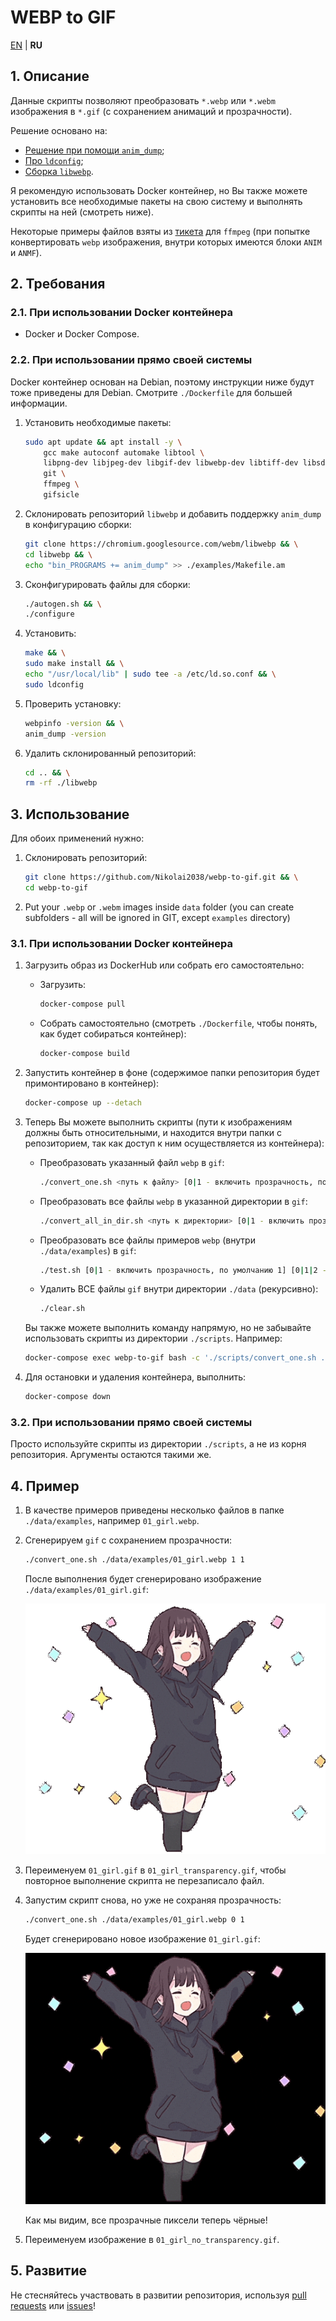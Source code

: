 # WEBP to GIF

[EN](README.md) | **RU**

## 1. Описание

Данные скрипты позволяют преобразовать `*.webp` или `*.webm` изображения в `*.gif` (с сохранением анимаций и прозрачности).

Решение основано на:

- [Решение при помощи `anim_dump`](https://askubuntu.com/questions/1140873/how-can-i-convert-an-animated-webp-to-a-webm);
- [Про `ldconfig`](https://stackoverflow.com/questions/12045563/cannot-load-shared-library-that-exists-in-usr-local-lib-fedora-x64/12057372#12057372);
- [Сборка `libwebp`](https://chromium.googlesource.com/webm/libwebp/+/HEAD/doc/building.md).

Я рекомендую использовать Docker контейнер, но Вы также можете установить все необходимые пакеты на свою систему и выполнять скрипты на ней (смотреть ниже). 

Некоторые примеры файлов взяты из [тикета](https://trac.ffmpeg.org/ticket/4907) для `ffmpeg` (при попытке конвертировать `webp` изображения, внутри которых имеются блоки `ANIM` и `ANMF`).

## 2. Требования

### 2.1. При использовании Docker контейнера

- Docker и Docker Compose.

### 2.2. При использовании прямо своей системы

Docker контейнер основан на Debian, поэтому инструкции ниже будут тоже приведены для Debian.
Смотрите `./Dockerfile` для большей информации.

1. Установить необходимые пакеты:

    ```bash
    sudo apt update && apt install -y \
        gcc make autoconf automake libtool \
        libpng-dev libjpeg-dev libgif-dev libwebp-dev libtiff-dev libsdl2-dev \
        git \
        ffmpeg \
        gifsicle
    ```

2. Склонировать репозиторий `libwebp` и добавить поддержку `anim_dump` в конфигурацию сборки:

    ```bash
    git clone https://chromium.googlesource.com/webm/libwebp && \
    cd libwebp && \
    echo "bin_PROGRAMS += anim_dump" >> ./examples/Makefile.am
    ```

3. Сконфигурировать файлы для сборки:

    ```bash
    ./autogen.sh && \
    ./configure
    ```

4. Установить:

    ```bash
    make && \
    sudo make install && \
    echo "/usr/local/lib" | sudo tee -a /etc/ld.so.conf && \
    sudo ldconfig
    ```

5. Проверить установку:

    ```bash
    webpinfo -version && \
    anim_dump -version
    ```

6. Удалить склонированный репозиторий:

    ```bash
    cd .. && \
    rm -rf ./libwebp
    ```

## 3. Использование

Для обоих применений нужно:

1. Склонировать репозиторий:

    ```bash
    git clone https://github.com/Nikolai2038/webp-to-gif.git && \
    cd webp-to-gif
    ```

2. Put your `.webp` or `.webm` images inside `data` folder (you can create subfolders - all will be ignored in GIT, except `examples` directory)

### 3.1. При использовании Docker контейнера

1. Загрузить образ из DockerHub или собрать его самостоятельно:

   - Загрузить:

      ```bash
      docker-compose pull
      ```

   - Собрать самостоятельно (смотреть `./Dockerfile`, чтобы понять, как будет собираться контейнер):

      ```bash
      docker-compose build
      ```

2. Запустить контейнер в фоне (содержимое папки репозитория будет примонтировано в контейнер):

   ```bash
   docker-compose up --detach
   ```

3. Теперь Вы можете выполнить скрипты (пути к изображениям должны быть относительными, и находится внутри папки с репозиторием, так как доступ к ним осуществляется из контейнера):

   - Преобразовать указанный файл `webp` в `gif`:

       ```bash
       ./convert_one.sh <путь к файлу> [0|1 - включить прозрачность, по умолчанию 1] [0|1|2 - уровень сжатия, по умолчанию 1]
       ```

   - Преобразовать все файлы `webp` в указанной директории в `gif`:

        ```bash
        ./convert_all_in_dir.sh <путь к директории> [0|1 - включить прозрачность, по умолчанию 1] [0|1|2 - уровень сжатия, по умолчанию 1]
        ```

   - Преобразовать все файлы примеров `webp` (внутри `./data/examples`) в `gif`:

        ```bash
        ./test.sh [0|1 - включить прозрачность, по умолчанию 1] [0|1|2 - уровень сжатия, по умолчанию 1]
        ```

   - Удалить ВСЕ файлы `gif` внутри директории `./data` (рекурсивно):

        ```bash
        ./clear.sh
        ```

   Вы также можете выполнить команду напрямую, но не забывайте использовать скрипты из директории `./scripts`. Например:

    ```bash
    docker-compose exec webp-to-gif bash -c './scripts/convert_one.sh ./data/examples/01_girl.webp 0 1'
    ```

4. Для остановки и удаления контейнера, выполнить:

   ```bash
   docker-compose down
   ```

### 3.2. При использовании прямо своей системы

Просто используйте скрипты из директории `./scripts`, а не из корня репозитория. Аргументы остаются такими же.

## 4. Пример

1. В качестве примеров приведены несколько файлов в папке `./data/examples`, например `01_girl.webp`.
2. Сгенерируем `gif` с сохранением прозрачности:

    ```bash
    ./convert_one.sh ./data/examples/01_girl.webp 1 1
    ```

    После выполнения будет сгенерировано изображение `./data/examples/01_girl.gif`:

    ![output gif image](./.readme_images/01_girl_transparency.gif)

3. Переименуем `01_girl.gif` в `01_girl_transparency.gif`, чтобы повторное выполнение скрипта не перезаписало файл.
4. Запустим скрипт снова, но уже не сохраняя прозрачность:

    ```bash
    ./convert_one.sh ./data/examples/01_girl.webp 0 1
    ```

    Будет сгенерировано новое изображение `01_girl.gif`:

    ![output gif image](./.readme_images/01_girl_no_transparency.gif)

    Как мы видим, все прозрачные пиксели теперь чёрные!

5. Переименуем изображение в `01_girl_no_transparency.gif`.

## 5. Развитие

Не стесняйтесь участвовать в развитии репозитория, используя [pull requests](https://github.com/Nikolai2038/webp-to-gif/pulls) или [issues](https://github.com/Nikolai2038/webp-to-gif/issues)!
